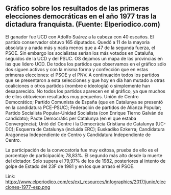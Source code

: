 ## Gráfico sobre los resultados de las primeras elecciones democráticas en el año 1977 tras la dictadura franquista. (Fuente: Elperiodico.com)

El ganador fue UCD con Adolfo Suárez a la cabeza con 40 escaños. El partido conservador obtuvo 165 diputados. Quedó a 11 de la mayoría absoluta y a nada más y nada menos que a 47 de la segunda fuerza, el PSOE. Sin embargo los socialistas serían los más votados en Cataluña, seguidos de la UCD y del PSUC. OS dejamos un mapa de las provincias en las que lidero UCD. 
De todos los partidos que observamos en el gráfico sólo dos siguen activos y con la misma forma y confección que en estas primeras elecciones: el PSOE y el PNV. A continuación todos los partidos que se presentaron a esta selecciones y que hoy en día han mutado a otras coaliciones o otros partidos (nombre e ideología) o simplemente han desaparecido. No todos los partidos aparecen en el gráfico, ya que muchos de ellos obtuvieron resultados muy pequeños. Unión de Centro Democrático; Partido Comunista de España (que en Catalunya se presentó en la candidatura PCE-PSUC); Federación de partidos de Alianza Popular; Partido Socialista Popular-Unidad Socialista (con Enrique Tierno Galván de candidato); Pacte Democràtic per Catalunya (en el que estaba Convergència); Unió del Centre i la Democràcia Cristiana de Catalunya (UC-DC); Esquerra de Catalunya (incluida ERC); Euskadiko Ezkerra; Candidatura Aragonesa Independiente de Centro y Candidatura Independiente de Centro. 

La participación de la convocatoria fue muy exitosa, prueba de ello es el porcentaje de participación; 78,83%. El segundo más alto desde la muerte del dictador. Solo supera el 79,97% de los de 1982, posteriores al intento de golpe de Estado del 23F de 1981 y en los que arrasó el PSOE. 

Link: https://www.elperiodico.com/es/ext_resources/infographics/2017/junio/elecciones-1977-esp.png
